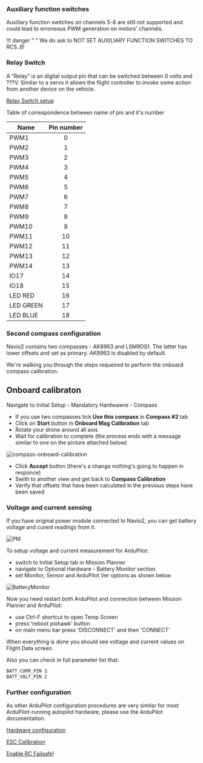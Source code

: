 ### Auxiliary function switches

Auxiliary function switches on channels 5-8 are still not supported and could lead to erroneous PWM generation on motors' channels.

!!! danger " "
    We do ask to NOT SET AUXILIARY FUNCTION SWITCHES TO RC5..8!

### Relay Switch

A “Relay” is an digital output pin that can be switched between 0 volts and ???V. Similar to a servo it allows the flight controller to invoke some action from another device on the vehicle.

[Relay Switch setup](http://ardupilot.org/copter/docs/common-relay.html)

Table of correspondence between name of pin and it's number

| Name | Pin number |
| ------- | :-------: |
| PWM1 | 0 |
| PWM2 | 1 |
| PWM3 | 2 |
| PWM4 | 3 |
| PWM5 | 4 |
| PWM6 | 5 |
| PWM7 | 6 |
| PWM8 | 7 |
| PWM9 | 8 |
| PWM10 | 9 |
| PWM11 | 10 |
| PWM12 | 11 |
| PWM13 | 12 |
| PWM14 | 13 |
| IO17 | 14 |
| IO18 | 15 |
| LED RED | 16 |
| LED GREEN | 17 |
| LED BLUE | 18 |

### Second compass configuration

Navio2 contains two compasses - AK8963 and LSM9DS1. The latter has lower offsets and set as primary.
AK8963 is disabled by default.  

We're walking you through the steps requeired to perform the onboard compass calibration. 

## Onboard calibraton

Navigate to Initial Setup - Mandatory Hardwawre - Compass

- If you use two compasses tick **Use this compass** in **Compass #2** tab
- Click on **Start** button in **Onboard Mag Calibration** tab
- Rotate your drone around all axis
- Wait for calibration to complete (the process ends with a message similar to one on the picture attached below)

![compass-onboard-calibration](img/compass-onboard-calibration.png)

- Click **Accept** button (there's a change nothing's going to happen in responce)
- Swith to another view and get back to **Compass Calibration**
- Verify that offsets that have been calculated in the previous steps have been saved

### Voltage and current sensing

If you have original power module connected to Navio2, you can get battery voltage and curent readings from it.

![PM](img/navio2-power-module.png)

To setup voltage and current measurement for ArduPilot:

- switch to Initial Setup tab in Mission Planner
- navigate to Optional Hardware - Battery Monitor section
- set Monitor, Sensor and ArduPilot Ver options as shown below

![BatteryMonitor](img/mp-battery-monitor.png)

Now you need restart both ArduPilot and connection between Mission Planner and ArduPilot:

- use Ctrl-F shortcut to open Temp Screen
- press 'reboot pixhawk' button
- on main menu bar press 'DISCONNECT' and then 'CONNECT'

When everything is done you should see voltage and current values on Flight Data screen. 

Also you can check in full parameter list that:

```bash
BATT_CURR_PIN 3
BATT_VOLT_PIN 2
```
### Further configuration

As other ArduPilot configuration procedures are very similar for most ArduPilot-running autopilot hardware, please use the ArduPilot documentation.

[Hardware configuration](http://ardupilot.org/copter/docs/configuring-hardware.html)

[ESC Calibration](http://ardupilot.org/copter/docs/esc-calibration.html)

[Enable RC Failsafe](http://ardupilot.org/copter/docs/radio-failsafe.html)!
